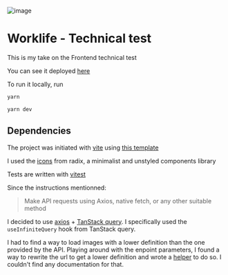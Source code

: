 ![image](https://github.com/ManuLintz/art-explorer/assets/23702487/0c1b1380-fe31-4945-a79f-88de89dd8ffe)

# Worklife - Technical test

This is my take on the Frontend technical test

You can see it deployed [here](https://art-explorer-henna.vercel.app/)

To run it locally, run
```sh
yarn

yarn dev
```

## Dependencies
The project was initiated with [vite](https://vitejs.dev/) using [this template](https://github.com/fresh-app/fresh-vite-app-react-ts)

I used the [icons](https://www.radix-ui.com/icons) from radix, a minimalist and unstyled components library

Tests are written with [vitest](https://vitest.dev/)

Since the instructions mentionned:
> Make API requests using Axios, native fetch, or any other suitable method

I decided to use [axios](https://axios-http.com/fr/) + [TanStack query](https://tanstack.com/query/latest). 
I specifically used the `useInfiniteQuery` hook from TanStack query.

I had to find a way to load images with a lower definition than the one provided by the API. Playing around with the enpoint parameters, I found a way to rewrite the url to get a lower definition and wrote a [helper](https://github.com/ManuLintz/art-explorer/blob/main/src/utils/rewriteImageUrl.ts) to do so. I couldn't find any documentation for that.
